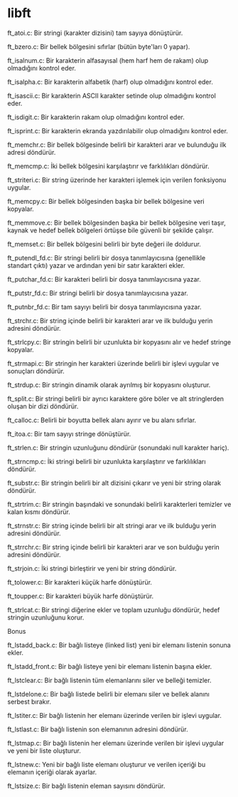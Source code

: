 # libft

ft_atoi.c: Bir stringi (karakter dizisini) tam sayıya dönüştürür.

ft_bzero.c: Bir bellek bölgesini sıfırlar (bütün byte'ları 0 yapar).

ft_isalnum.c: Bir karakterin alfasayısal (hem harf hem de rakam) olup olmadığını kontrol eder.

ft_isalpha.c: Bir karakterin alfabetik (harf) olup olmadığını kontrol eder.

ft_isascii.c: Bir karakterin ASCII karakter setinde olup olmadığını kontrol eder.

ft_isdigit.c: Bir karakterin rakam olup olmadığını kontrol eder.

ft_isprint.c: Bir karakterin ekranda yazdırılabilir olup olmadığını kontrol eder.

ft_memchr.c: Bir bellek bölgesinde belirli bir karakteri arar ve bulunduğu ilk adresi döndürür.

ft_memcmp.c: İki bellek bölgesini karşılaştırır ve farklılıkları döndürür.

ft_striteri.c: Bir string üzerinde her karakteri işlemek için verilen fonksiyonu uygular.

ft_memcpy.c: Bir bellek bölgesinden başka bir bellek bölgesine veri kopyalar.

ft_memmove.c: Bir bellek bölgesinden başka bir bellek bölgesine veri taşır, kaynak ve hedef bellek bölgeleri örtüşse bile güvenli bir şekilde çalışır.

ft_memset.c: Bir bellek bölgesini belirli bir byte değeri ile doldurur.

ft_putendl_fd.c: Bir stringi belirli bir dosya tanımlayıcısına (genellikle standart çıktı) yazar ve ardından yeni bir satır karakteri ekler.

ft_putchar_fd.c: Bir karakteri belirli bir dosya tanımlayıcısına yazar.

ft_putstr_fd.c: Bir stringi belirli bir dosya tanımlayıcısına yazar.

ft_putnbr_fd.c: Bir tam sayıyı belirli bir dosya tanımlayıcısına yazar.

ft_strchr.c: Bir string içinde belirli bir karakteri arar ve ilk bulduğu yerin adresini döndürür.

ft_strlcpy.c: Bir stringin belirli bir uzunlukta bir kopyasını alır ve hedef stringe kopyalar.

ft_strmapi.c: Bir stringin her karakteri üzerinde belirli bir işlevi uygular ve sonuçları döndürür.

ft_strdup.c: Bir stringin dinamik olarak ayrılmış bir kopyasını oluşturur.

ft_split.c: Bir stringi belirli bir ayrıcı karaktere göre böler ve alt stringlerden oluşan bir dizi döndürür.

ft_calloc.c: Belirli bir boyutta bellek alanı ayırır ve bu alanı sıfırlar.

ft_itoa.c: Bir tam sayıyı stringe dönüştürür.

ft_strlen.c: Bir stringin uzunluğunu döndürür (sonundaki null karakter hariç).

ft_strncmp.c: İki stringi belirli bir uzunlukta karşılaştırır ve farklılıkları döndürür.

ft_substr.c: Bir stringin belirli bir alt dizisini çıkarır ve yeni bir string olarak döndürür.

ft_strtrim.c: Bir stringin başındaki ve sonundaki belirli karakterleri temizler ve kalan kısmı döndürür.

ft_strnstr.c: Bir string içinde belirli bir alt stringi arar ve ilk bulduğu yerin adresini döndürür.

ft_strrchr.c: Bir string içinde belirli bir karakteri arar ve son bulduğu yerin adresini döndürür.

ft_strjoin.c: İki stringi birleştirir ve yeni bir string döndürür.

ft_tolower.c: Bir karakteri küçük harfe dönüştürür.

ft_toupper.c: Bir karakteri büyük harfe dönüştürür.

ft_strlcat.c: Bir stringi diğerine ekler ve toplam uzunluğu döndürür, hedef stringin uzunluğunu korur.

Bonus

ft_lstadd_back.c: Bir bağlı listeye (linked list) yeni bir elemanı listenin sonuna ekler.

ft_lstadd_front.c: Bir bağlı listeye yeni bir elemanı listenin başına ekler.

ft_lstclear.c: Bir bağlı listenin tüm elemanlarını siler ve belleği temizler.

ft_lstdelone.c: Bir bağlı listede belirli bir elemanı siler ve bellek alanını serbest bırakır.

ft_lstiter.c: Bir bağlı listenin her elemanı üzerinde verilen bir işlevi uygular.

ft_lstlast.c: Bir bağlı listenin son elemanının adresini döndürür.

ft_lstmap.c: Bir bağlı listenin her elemanı üzerinde verilen bir işlevi uygular ve yeni bir liste oluşturur.

ft_lstnew.c: Yeni bir bağlı liste elemanı oluşturur ve verilen içeriği bu elemanın içeriği olarak ayarlar.

ft_lstsize.c: Bir bağlı listenin eleman sayısını döndürür.
